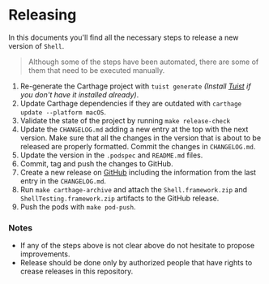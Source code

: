 # Releasing

In this documents you'll find all the necessary steps to release a new version of `Shell`.

> Although some of the steps have been automated, there are some of them that need to be executed manually.

1. Re-generate the Carthage project with `tuist generate` _(Install [Tuist](https://github.com/tuist/tuist) if you don't have it installed already)_.
2. Update Carthage dependencies if they are outdated with `carthage update --platform macOS`.
3. Validate the state of the project by running `make release-check`
4. Update the `CHANGELOG.md` adding a new entry at the top with the next version. Make sure that all the changes in the version that is about to be released are properly formatted. Commit the changes in `CHANGELOG.md`.
5. Update the version in the `.podspec` and `README.md` files.
6. Commit, tag and push the changes to GitHub.
7. Create a new release on [GitHub](https://github.com/tuist/shell) including the information from the last entry in the `CHANGELOG.md`.
8. Run `make carthage-archive` and attach the `Shell.framework.zip` and `ShellTesting.framework.zip` artifacts to the GitHub release.
9. Push the pods with `make pod-push`.

### Notes

- If any of the steps above is not clear above do not hesitate to propose improvements.
- Release should be done only by authorized people that have rights to crease releases in this repository.
